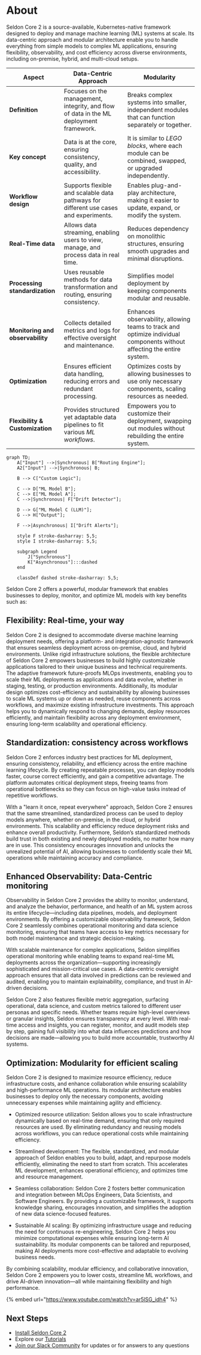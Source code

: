 # About

Seldon Core 2 is a source-available, Kubernetes-native framework designed to deploy and manage machine learning (ML) systems at scale. Its data-centric approach and modular architecture enable you to handle everything from simple models to complex ML applications, ensuring flexibility, observability, and cost efficiency across diverse environments, including on-premise, hybrid, and multi-cloud setups.

| **Aspect**           | **Data-Centric Approach** | **Modularity** |
|----------------------|--------------------------|---------------|
| **Definition**       | Focuses on the management, integrity, and flow of data in the ML deployment framework. | Breaks complex systems into smaller, independent modules that can function separately or together. |
| **Key concept**      | Data is at the core, ensuring consistency, quality, and accessibility. | It is similar to *LEGO blocks*, where each module can be combined, swapped, or upgraded independently. |
| **Workflow design**  | Supports flexible and scalable data pathways for different use cases and experiments. | Enables plug-and-play architecture, making it easier to update, expand, or modify the system. |
| **Real-Time data** | Allows data streaming, enabling users to view, manage, and process data in real time. | Reduces dependency on monolithic structures, ensuring smooth upgrades and minimal disruptions. |
| **Processing standardization** | Uses reusable methods for data transformation and routing, ensuring consistency. | Simplifies model deployment by keeping components modular and reusable. |
| **Monitoring and observability** | Collects detailed metrics and logs for effective oversight and maintenance. | Enhances observability, allowing teams to track and optimize individual components without affecting the entire system. |
| **Optimization** | Ensures efficient data handling, reducing errors and redundant processing. | Optimizes costs by allowing businesses to use only necessary components, scaling resources as needed. |
| **Flexibility & Customization** | Provides structured yet adaptable data pipelines to fit various *ML workflows*. | Empowers you to customize their deployment, swapping out modules without rebuilding the entire system. |

```mermaid
graph TD;
    A["Input"] -->|Synchronous| B["Routing Engine"];
    A2["Input"] -->|Synchronous| B;
    
    B --> C["Custom Logic"];
    
    C --> D["ML Model B"];
    C --> E["ML Model A"];
    C -->|Synchronous| F["Drift Detector"];
    
    D --> G["ML Model C (LLM)"];
    G --> H["Output"];
    
    F -->|Asynchronous| I["Drift Alerts"];

    style F stroke-dasharray: 5,5;
    style I stroke-dasharray: 5,5;
    
    subgraph Legend
        J["Synchronous"]
        K["Asynchronous"]:::dashed
    end
    
    classDef dashed stroke-dasharray: 5,5;
```


Seldon Core 2 offers a powerful, modular framework that enables businesses to deploy, monitor, and optimize ML models with key benefits such as:

## Flexibility: Real-time, your way

Seldon Core 2 is designed to accommodate diverse machine learning deployment needs, offering a platform- and integration-agnostic framework that ensures seamless deployment across on-premise, cloud, and hybrid environments. Unlike rigid infrastructure solutions, the flexible architecture of Seldon Core 2 empowers businesses to build highly customizable applications tailored to their unique business and technical requirements.
The adaptive framework future-proofs MLOps investments, enabling you to scale their ML deployments as applications and data evolve, whether in staging, testing, or production environments. Additionally, its modular design optimizes cost-efficiency and sustainability by allowing businesses to scale ML systems up or down as needed, reuse components across workflows, and maximize existing infrastructure investments.
This approach helps you to dynamically respond to changing demands, deploy resources efficiently, and maintain flexibility across any deployment environment, ensuring long-term scalability and operational efficiency.

## Standardization: consistency across workflows

Seldon Core 2 enforces industry best practices for ML deployment, ensuring consistency, reliability, and efficiency across the entire machine learning lifecycle. By creating repeatable processes, you can deploy models faster, course correct efficiently, and gain a competitive advantage. The platform automates critical deployment steps, freeing teams from operational bottlenecks so they can focus on high-value tasks instead of repetitive workflows.

With a "learn it once, repeat everywhere" approach, Seldon Core 2 ensures that the same streamlined, standardized process can be used to deploy models anywhere, whether on-premise, in the cloud, or hybrid environments. This scalability and efficiency reduce deployment risks and enhance overall productivity. Furthermore, Seldon’s standardized methods build trust in both existing and newly deployed models, no matter how many are in use. This consistency encourages innovation and unlocks the unrealized potential of AI, allowing businesses to confidently scale their ML operations while maintaining accuracy and compliance.

## Enhanced Observability: Data-Centric monitoring

Observability in Seldon Core 2 provides the ability to monitor, understand, and analyze the behavior, performance, and health of an ML system across its entire lifecycle—including data pipelines, models, and deployment environments. By offering a customizable observability framework, Seldon Core 2 seamlessly combines operational monitoring and data science monitoring, ensuring that teams have access to key metrics necessary for both model maintenance and strategic decision-making.

With scalable maintenance for complex applications, Seldon simplifies operational monitoring while enabling teams to expand real-time ML deployments across the organization—supporting increasingly sophisticated and mission-critical use cases. A data-centric oversight approach ensures that all data involved in predictions can be reviewed and audited, enabling you to maintain explainability, compliance, and trust in AI-driven decisions.

Seldon Core 2 also features flexible metric aggregation, surfacing operational, data science, and custom metrics tailored to different user personas and specific needs. Whether teams require high-level overviews or granular insights, Seldon ensures transparency at every level. With real-time access and insights, you can register, monitor, and audit models step by step, gaining full visibility into what data influences predictions and how decisions are made—allowing you to build more accountable, trustworthy AI systems.

## Optimization: Modularity for efficient scaling

Seldon Core 2 is designed to maximize resource efficiency, reduce infrastructure costs, and enhance collaboration while ensuring scalability and high-performance ML operations. Its modular architecture enables businesses to deploy only the necessary components, avoiding unnecessary expenses while maintaining agility and efficiency.

* Optimized resource utilization: Seldon allows you to scale infrastructure dynamically based on real-time demand, ensuring that only required resources are used. By eliminating redundancy and reusing models across workflows, you can reduce operational costs while maintaining efficiency.

* Streamlined development: The flexible, standardized, and modular approach of Seldon enables you to build, adapt, and repurpose models efficiently, eliminating the need to start from scratch. This accelerates ML development, enhances operational efficiency, and optimizes time and resource management.

* Seamless collaboration: Seldon Core 2 fosters better communication and integration between MLOps Engineers, Data Scientists, and Software Engineers. By providing a customizable framework, it supports knowledge sharing, encourages innovation, and simplifies the adoption of new data science-focused features.

* Sustainable AI scaling: By optimizing infrastructure usage and reducing the need for continuous re-engineering, Seldon Core 2 helps you minimize computational expenses while ensuring long-term AI sustainability. Its modular components can be tailored and repurposed, making AI deployments more cost-effective and adaptable to evolving business needs.

By combining scalability, modular efficiency, and collaborative innovation, Seldon Core 2 empowers you to lower costs, streamline ML workflows, and drive AI-driven innovation—all while maintaining flexibility and high performance. 

{% embed url="https://www.youtube.com/watch?v=ar5lSG_idh4" %}

## Next Steps

- [Install Seldon Core 2](./getting-started/README.md)
- Explore our [Tutorials](./examples/README.md)
- [Join our Slack Community](https://seldondev.slack.com/join/shared_invite/zt-vejg6ttd-ksZiQs3O_HOtPQsen_labg#/shared-invite/email) for updates or for answers to any questions
